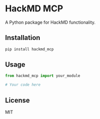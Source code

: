 # HackMD MCP

A Python package for HackMD functionality.

## Installation

```bash
pip install hackmd_mcp
```

## Usage

```python
from hackmd_mcp import your_module

# Your code here
```

## License

MIT
